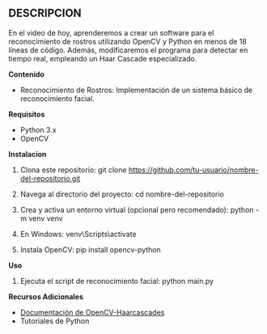 
 ## DESCRIPCION

En el video de hoy, aprenderemos a crear un software para el reconocimiento de rostros utilizando OpenCV y Python en menos de 18 líneas de código. 
Además, modificaremos el programa para detectar en tiempo real, empleando un Haar Cascade especializado.

**Contenido**
- Reconocimiento de Rostros: Implementación de un sistema básico de reconocimiento facial.

**Requisitos**
- Python 3.x
- OpenCV

**Instalacion**
1) Clona este repositorio:
git clone https://github.com/tu-usuario/nombre-del-repositorio.git

2) Navega al directorio del proyecto:
cd nombre-del-repositorio

3) Crea y activa un entorno virtual (opcional pero recomendado):
python -m venv venv

4) En Windows:
venv\Scripts\activate

5) Instala OpenCV:
pip install opencv-python

**Uso**
1) Ejecuta el script de reconocimiento facial:
python main.py

**Recursos Adicionales**
- [Documentación de OpenCV-Haarcascades](https://github.com/opencv/opencv/tree/master/data/haarcascades)
- Tutoriales de Python

